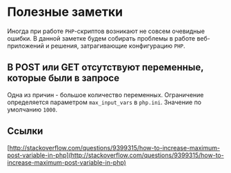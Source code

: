 # Полезные заметки

Иногда при работе `PHP`-скриптов возникают не совсем очевидные ошибки. В данной заметке будем собирать проблемы в работе веб-приложений и решения, затрагивающие конфигурацию `PHP`.

## В POST или GET отсутствуют переменные, которые были в запросе

Одна из причин - большое количество переменных. Ограничение определяется параметром `max_input_vars` в `php.ini`. Значение по умолчанию `1000`.

## Ссылки

[http://stackoverflow.com/questions/9399315/how-to-increase-maximum-post-variable-in-php](http://stackoverflow.com/questions/9399315/how-to-increase-maximum-post-variable-in-php)

